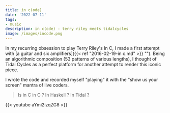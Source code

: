 ```yaml
---
title: in c(ode)
date: '2022-07-11'
tags:
- music
description: in c(ode) - terry riley meets tidalcycles
image: /images/incode.png 
---
```


In my recurring obsession to play Terry Riley's In C, I made a first attempt with [a guitar and six amplifiers]({{< ref "2016-02-19-in c.md" >}} ""). Being an algorithmic composition (53 patterns of various lengths), I thought of Tidal Cycles as a perfect platform for another attempt to render this iconic piece.

I wrote the code and recorded myself "playing" it with the "show us your screen" mantra of live coders.

> Is in C in C ? In Haskell ? In Tidal ?

{{< youtube aYmi2izqZG8 >}}


